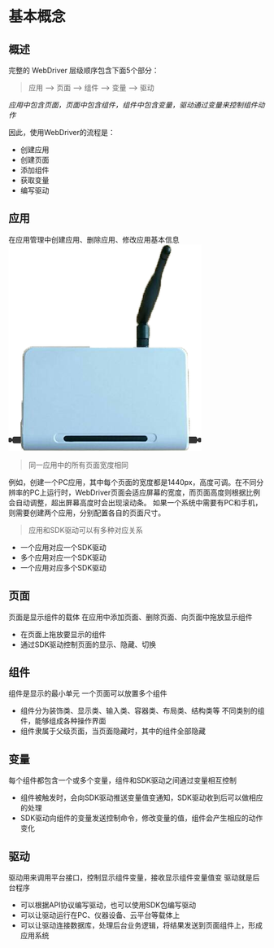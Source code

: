 # 基本概念


## 概述

完整的 WebDriver 层级顺序包含下面5个部分：
> 应用 &longrightarrow; 页面 &longrightarrow; 组件 &longrightarrow; 变量 &longrightarrow; 驱动

*应用中包含页面，页面中包含组件，组件中包含变量，驱动通过变量来控制组件动作*

因此，使用WebDriver的流程是：
- 创建应用
- 创建页面
- 添加组件
- 获取变量
- 编写驱动



## 应用
在应用管理中创建应用、删除应用、修改应用基本信息
![创建的应用](网关.png)

> 同一应用中的所有页面宽度相同

例如，创建一个PC应用，其中每个页面的宽度都是1440px，高度可调。在不同分辨率的PC上运行时，WebDriver页面会适应屏幕的宽度，而页面高度则根据比例会自动调整，超出屏幕高度时会出现滚动条。
如果一个系统中需要有PC和手机，则需要创建两个应用，分别配置各自的页面尺寸。

> 应用和SDK驱动可以有多种对应关系

- 一个应用对应一个SDK驱动
- 多个应用对应一个SDK驱动
- 一个应用对应多个SDK驱动

## 页面
页面是显示组件的载体
在应用中添加页面、删除页面、向页面中拖放显示组件
- 在页面上拖放要显示的组件
- 通过SDK驱动控制页面的显示、隐藏、切换


## 组件
组件是显示的最小单元
一个页面可以放置多个组件

- 组件分为装饰类、显示类、输入类、容器类、布局类、结构类等
不同类别的组件，能够组成各种操作界面
- 组件隶属于父级页面，当页面隐藏时，其中的组件全部隐藏


## 变量
每个组件都包含一个或多个变量，组件和SDK驱动之间通过变量相互控制
- 组件被触发时，会向SDK驱动推送变量值变通知，SDK驱动收到后可以做相应的处理
- SDK驱动向组件的变量发送控制命令，修改变量的值，组件会产生相应的动作变化


## 驱动
驱动用来调用平台接口，控制显示组件变量，接收显示组件变量值变
驱动就是后台程序
- 可以根据API协议编写驱动，也可以使用SDK包编写驱动
- 可以让驱动运行在PC、仪器设备、云平台等载体上
- 可以让驱动连接数据库，处理后台业务逻辑，将结果发送到页面组件上，形成应用系统

